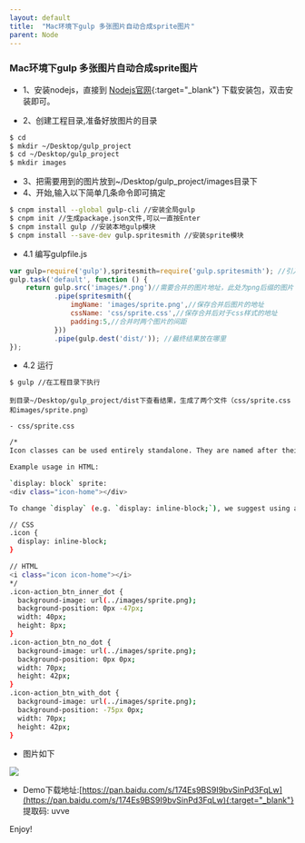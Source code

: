 ```yaml
---
layout: default
title:  "Mac环境下gulp 多张图片自动合成sprite图片"
parent: Node
---
```


### Mac环境下gulp 多张图片自动合成sprite图片

- 1、安装nodejs，直接到 [Nodejs官网](https://nodejs.org){:target="_blank"} 下载安装包，双击安装即可。

- 2、创建工程目录,准备好放图片的目录
```sh
$ cd
$ mkdir ~/Desktop/gulp_project
$ cd ~/Desktop/gulp_project
$ mkdir images
```
- 3、把需要用到的图片放到~/Desktop/gulp_project/images目录下
- 4、开始,输入以下简单几条命令即可搞定
```sh
$ cnpm install --global gulp-cli //安装全局gulp
$ cnpm init //生成package.json文件,可以一直按Enter
$ cnpm install gulp //安装本地gulp模块
$ cnpm install --save-dev gulp.spritesmith //安装sprite模块
```
- 4.1 编写gulpfile.js
```javascript
var gulp=require('gulp'),spritesmith=require('gulp.spritesmith'); //引入gulp和gulp.spritesmith模块
gulp.task('default', function () {
	return gulp.src('images/*.png')//需要合并的图片地址，此处为png后缀的图片
	       .pipe(spritesmith({
	           imgName: 'images/sprite.png',//保存合并后图片的地址
	           cssName: 'css/sprite.css',//保存合并后对于css样式的地址
	           padding:5,//合并时两个图片的间距
	       }))
	       .pipe(gulp.dest('dist/')); //最终结果放在哪里
});
``` 
- 4.2 运行
```sh
$ gulp //在工程目录下执行
```
	到目录~/Desktop/gulp_project/dist下查看结果，生成了两个文件（css/sprite.css和images/sprite.png）

	- css/sprite.css

```sh
/*
Icon classes can be used entirely standalone. They are named after their original file names.

Example usage in HTML:

`display: block` sprite:
<div class="icon-home"></div>

To change `display` (e.g. `display: inline-block;`), we suggest using a common CSS class:

// CSS
.icon {
  display: inline-block;
}

// HTML
<i class="icon icon-home"></i>
*/
.icon-action_btn_inner_dot {
  background-image: url(../images/sprite.png);
  background-position: 0px -47px;
  width: 40px;
  height: 8px;
}
.icon-action_btn_no_dot {
  background-image: url(../images/sprite.png);
  background-position: 0px 0px;
  width: 70px;
  height: 42px;
}
.icon-action_btn_with_dot {
  background-image: url(../images/sprite.png);
  background-position: -75px 0px;
  width: 70px;
  height: 42px;
}

```

- 图片如下
  
![](/assets/images/img/sprite.png)

- Demo下载地址:[https://pan.baidu.com/s/174Es9BS9I9bvSinPd3FqLw](https://pan.baidu.com/s/174Es9BS9I9bvSinPd3FqLw){:target="_blank"} 提取码: uvve

Enjoy!



